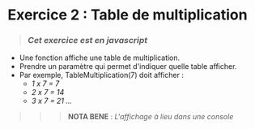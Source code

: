 # **Exercice 2 : Table de multiplication**

> ### ***Cet exercice est en javascript***


* Une fonction affiche une table de multiplication.
* Prendre un paramètre qui permet d'indiquer quelle table afficher.
* Par exemple, TableMultiplication(7) doit afficher :
    * *1 x 7 = 7*
    * *2 x 7 = 14*
    * *3 x 7 = 21 ...*



>>>**NOTA BENE** :
    *L'affichage à lieu dans une console*